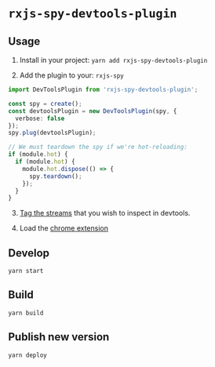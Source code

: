 # `rxjs-spy-devtools-plugin`

## Usage

1. Install in your project: `yarn add rxjs-spy-devtools-plugin`

2. Add the plugin to your: `rxjs-spy`

```typescript
import DevToolsPlugin from 'rxjs-spy-devtools-plugin';

const spy = create();
const devtoolsPlugin = new DevToolsPlugin(spy, {
  verbose: false
});
spy.plug(devtoolsPlugin);

// We must teardown the spy if we're hot-reloading:
if (module.hot) {
  if (module.hot) {
    module.hot.dispose(() => {
      spy.teardown();
    });
  }
}
```

3. [Tag the streams](https://github.com/cartant/rxjs-spy#core-concepts) that you wish to inspect in devtools.

4. Load the [chrome extension](../../README.md#installing-the-extension-in-developer-mode)


## Develop
`yarn start`

## Build
`yarn build`

## Publish new version
`yarn deploy`
